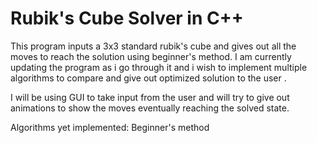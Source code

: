 # Rubik's Cube Solver in C++

This program inputs a 3x3 standard rubik's cube and gives out all the moves to reach the solution using beginner's method. I am currently updating the program as i go through it and i wish to implement multiple algorithms to compare and give out optimized solution to the user . 

I will be using GUI to take input from the user and will try to give out animations to show the moves eventually reaching the solved state.

Algorithms yet implemented: Beginner's method
